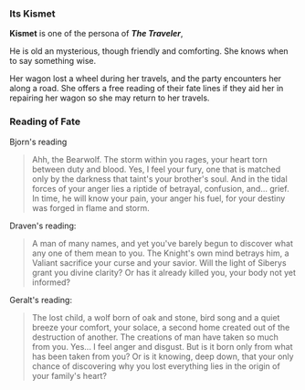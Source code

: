 ### Its Kismet
**Kismet** is one of the persona of ***The Traveler***, 

He is old an mysterious, though friendly and comforting. She knows when to say something wise.

Her wagon lost a wheel during her travels, and the party encounters her along a road. She offers a free reading of their fate lines if they aid her in repairing her wagon so she may return to her travels.

### Reading of Fate

Bjorn's reading
>  Ahh, the Bearwolf. The storm within you rages, your heart torn between duty and blood. Yes, I feel your fury, one that is matched only by the darkness that taint's your brother's soul. And in the tidal forces of your anger lies a riptide of betrayal, confusion, and... grief. In time, he will know your pain, your anger his fuel, for your destiny was forged in flame and storm.

Draven's reading:
> A man of many names, and yet you've barely begun to discover what any one of them mean to you. The Knight's own mind betrays him, a Valiant sacrifice your curse and your savior. Will the light of Siberys grant you divine clarity? Or has it already killed you, your body not yet informed?

Geralt's reading:
> The lost child, a wolf born of oak and stone, bird song and a quiet breeze your comfort, your solace, a second home created out of the destruction of another. The creations of man have taken so much from you. Yes... I feel anger and disgust. But is it born only from what has been taken from you? Or is it knowing, deep down, that your only chance of discovering why you lost everything lies in the origin of your family's heart?